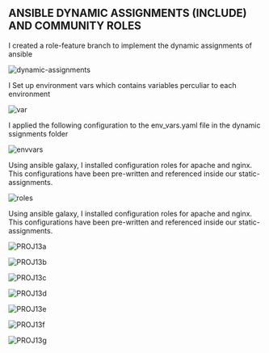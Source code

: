 ## ANSIBLE DYNAMIC ASSIGNMENTS (INCLUDE) AND COMMUNITY ROLES


I created a role-feature branch to implement the dynamic assignments of ansible

![dynamic-assignments](https://github.com/Oolabanji/test_/assets/136812420/a4fa5348-3112-4ab6-993a-bf0749fcdcf5)


I Set up environment vars which contains variables perculiar to each environment

![var](https://github.com/Oolabanji/test_/assets/136812420/c736e2cc-bbd4-4db1-9d50-d088f6bddd32)

I applied the following configuration to the env_vars.yaml file in the dynamic ssignments folder

![envvars](https://github.com/Oolabanji/test_/assets/136812420/deb3d988-af1d-4b7e-9de7-a1f75d22ee5b)


Using ansible galaxy, I installed configuration roles for apache and nginx. This configurations have been pre-written and referenced inside our static-assignments.

![roles](https://github.com/Oolabanji/test_/assets/136812420/5b303e3b-56a7-4eb5-a01e-3eed1045dcf6)


Using ansible galaxy, I installed configuration roles for apache and nginx. This configurations have been pre-written and referenced inside our static-assignments.




![PROJ13a](https://github.com/Oolabanji/test_/assets/136812420/6d2dfec4-61f5-466e-a61f-cf30910b9be7)

![PROJ13b](https://github.com/Oolabanji/test_/assets/136812420/06bba1fe-4ef9-4651-84e8-778e0db5460d)

![PROJ13c](https://github.com/Oolabanji/test_/assets/136812420/2bed2198-6399-42f2-bc34-16f403ab8921)

![PROJ13d](https://github.com/Oolabanji/test_/assets/136812420/4af3f407-cafb-4c86-ab7a-1e0dff47f2eb)

![PROJ13e](https://github.com/Oolabanji/test_/assets/136812420/641bd22a-96e2-4014-aa67-b5c830441b79)

![PROJ13f](https://github.com/Oolabanji/test_/assets/136812420/f970718b-4898-4dd4-8283-cb2dda88d11b)

![PROJ13g](https://github.com/Oolabanji/test_/assets/136812420/197dd1aa-c679-4e1f-a468-942f6587cea7)









